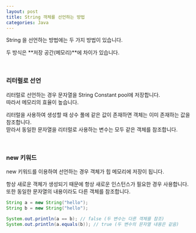 ```yaml
---
layout: post
title: String 객체를 선언하는 방법
categories: Java
---
```


String 을 선언하는 방법에는 두 가지 방법이 있습니다.  
  
  
두 방식은 **저장 공간(메모리)**에 차이가 있습니다.  


<br>

 
### 리터럴로 선언
리터럴로 선언하는 경우 문자열을 String Constant pool에 저장합니다.  
따라서 메모리의 효율이 높습니다.  
  
리터럴을 사용하여 생성할 때 상수 풀에 같은 값이 존재하면 객체는 이미 존재하는 값을 참조합니다.  
딷라서 동일한 문자열을 리터럴로 사용하는 변수는 모두 같은 객체를 참조합니다.



<br>



### new 키워드
new 키워드를 이용하여 선언하는 경우 객체가 힙 메모리에 저장이 됩니다.  
  
항상 새로운 객체가 생성되기 때문에 항상 새로운 인스턴스가 필요한 경우 사용합니다.  
또한 동일한 문자열의 내용이라도 다른 객체를 참조합니다.  

```java
String a = new String("hello");
String b = new String("hello");

System.out.println(a == b); // false (두 변수는 다른 객체를 참조)
System.out.println(a.equals(b)); // true (두 변수의 문자열 내용은 같음)
```